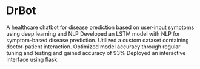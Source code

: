 # DrBot

A healthcare chatbot for disease prediction  based on user-input symptoms using deep learning and NLP
Developed an LSTM model with NLP for symptom-based disease prediction.
Utilized a custom dataset containing doctor-patient interaction.
Optimized model accuracy through regular tuning and testing and gained accuracy of 93%
Deployed an interactive interface using flask.

